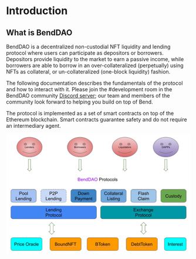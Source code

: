 # Introduction

## What is BendDAO

BendDAO is a decentralized non-custodial NFT liquidity and lending protocol where users can participate as depositors or borrowers. Depositors provide liquidity to the market to earn a passive income, while borrowers are able to borrow in an over-collateralized (perpetually) using NFTs as collateral, or un-collateralized (one-block liquidity) fashion.

The following documentation describes the fundamentals of the protocol and how to interact with it. Please join the #development room in the BendDAO community [Discord server](https://discord.gg/BendDAO); our team and members of the community look forward to helping you build on top of Bend.

The protocol is implemented as a set of smart contracts on top of the Ethereum blockchain. Smart contracts guarantee safety and do not require an intermediary agent.

![BendDAO Protocols](<.gitbook/assets/BendDAO Protocols 0812.jpg>)
